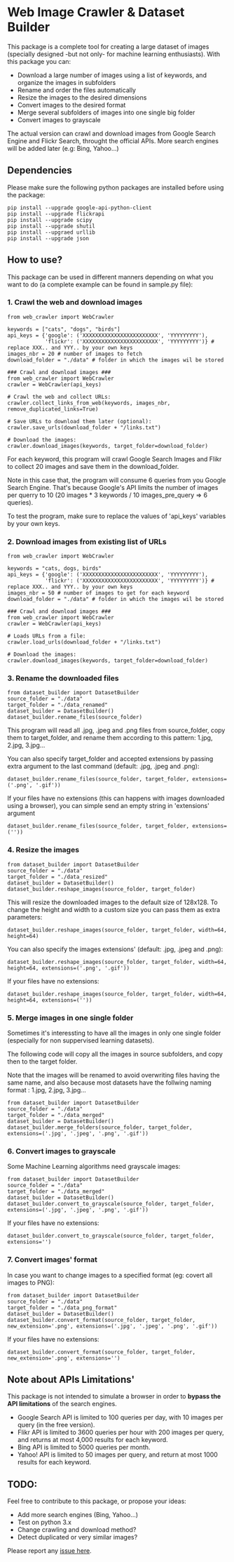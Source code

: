 # Web Image Crawler & Dataset Builder

This package is a complete tool for creating a large dataset of images (specially designed -but not only- for machine learning enthusiasts). With this package you can:
- Download a large number of images using a list of keywords, and organize the images in subfolders
- Rename and order the files automatically
- Resize the images to the desired dimensions
- Convert images to the desired format
- Merge several subfolders of images into one single big folder
- Convert images to grayscale

The actual version can crawl and download images from Google Search Engine and Flickr Search, throught the official APIs. More search engines will be added later (e.g: Bing, Yahoo...)

## Dependencies
Please make sure the following python packages are installed before using the package:
```
pip install --upgrade google-api-python-client
pip install --upgrade flickrapi
pip install --upgrade scipy
pip install --upgrade shutil
pip install --upgraed urllib
pip install --upgrade json
```

## How to use?
This package can be used in different manners depending on what you want to do (a complete example can be found in sample.py file):
### 1. Crawl the web and download images
```
from web_crawler import WebCrawler

keywords = ["cats", "dogs", "birds"]
api_keys = {'google': ('XXXXXXXXXXXXXXXXXXXXXXXX', 'YYYYYYYYY'),
            'flickr': ('XXXXXXXXXXXXXXXXXXXXXXXX', 'YYYYYYYYY')} # replace XXX.. and YYY.. by your own keys
images_nbr = 20 # number of images to fetch
download_folder = "./data" # folder in which the images wil be stored

### Crawl and download images ###
from web_crawler import WebCrawler
crawler = WebCrawler(api_keys)

# Crawl the web and collect URLs:
crawler.collect_links_from_web(keywords, images_nbr, remove_duplicated_links=True)

# Save URLs to download them later (optional):
crawler.save_urls(download_folder + "/links.txt")

# Download the images:
crawler.download_images(keywords, target_folder=download_folder)
```
For each keyword, this program will crawl Google Search Images and Flikr to collect 20 images and save them in the download_folder.

Note in this case that, the program will consume 6 queries from you Google Search Engine.
That's because Google's API limits the number of images per querry to 10 (20 images * 3 keywords / 10 images_pre_query => 6 queries).

To test the program, make sure to replace the values of 'api_keys' variables by your own keys.

### 2. Download images from existing list of URLs
```
from web_crawler import WebCrawler

keywords = "cats, dogs, birds"
api_keys = {'google': ('XXXXXXXXXXXXXXXXXXXXXXXX', 'YYYYYYYYY'),
            'flickr': ('XXXXXXXXXXXXXXXXXXXXXXXX', 'YYYYYYYYY')} # replace XXX.. and YYY.. by your own keys
images_nbr = 50 # number of images to get for each keyword
download_folder = "./data" # folder in which the images wil be stored

### Crawl and download images ###
from web_crawler import WebCrawler
crawler = WebCrawler(api_keys)

# Loads URLs from a file:
crawler.load_urls(download_folder + "/links.txt")

# Download the images:
crawler.download_images(keywords, target_folder=download_folder)
```

### 3. Rename the downloaded files
```
from dataset_builder import DatasetBuilder
source_folder = "./data"
target_folder = "./data_renamed"
dataset_builder = DatasetBuilder()
dataset_builder.rename_files(source_folder)
```
This program will read all .jpg, .jpeg and .png files from source_folder, copy them to target_folder, and rename them according to this pattern: 1.jpg, 2.jpg, 3.jpg...

You can also specify target_folder and accepted extensions by passing extra argument to the last command (default: .jpg, .jpeg and .png):
```
dataset_builder.rename_files(source_folder, target_folder, extensions=('.png', '.gif'))
```

If your files have no extensions (this can happens with images downloaded using a browser), you can simple send an empty string in 'extensions' argument

```
dataset_builder.rename_files(source_folder, target_folder, extensions=(''))
``` 

### 4. Resize the images
```
from dataset_builder import DatasetBuilder
source_folder = "./data"
target_folder = "./data_resized"
dataset_builder = DatasetBuilder()
dataset_builder.reshape_images(source_folder, target_folder)
```
This will resize the downloaded images to the default size of 128x128. To change the height and width to a custom size you can pass them as extra parameters:
```
dataset_builder.reshape_images(source_folder, target_folder, width=64, height=64)
```
You can also specify the images extensions' (default: .jpg, .jpeg and .png):
```
dataset_builder.reshape_images(source_folder, target_folder, width=64, height=64, extensions=('.png', '.gif'))
```

If your files have no extensions:

```
dataset_builder.reshape_images(source_folder, target_folder, width=64, height=64, extensions=(''))
``` 

### 5. Merge images in one single folder

Sometimes it's interessting to have all the images in only one single folder (especially for non suppervised learning datasets).

The following code will copy all the images in source subfolders, and copy then to the target folder.

Note that the images will be renamed to avoid overwriting files having the same name, and also because most datasets have the follwing naming format : 1.jpg, 2.jpg, 3.jpg...

```
from dataset_builder import DatasetBuilder
source_folder = "./data"
target_folder = "./data_merged"
dataset_builder = DatasetBuilder()
dataset_builder.merge_folders(source_folder, target_folder, extensions=('.jpg', '.jpeg', '.png', '.gif'))
```

### 6. Convert images to grayscale

Some Machine Learning algorithms need grayscale images:

```
from dataset_builder import DatasetBuilder
source_folder = "./data"
target_folder = "./data_merged"
dataset_builder = DatasetBuilder()
dataset_builder.convert_to_grayscale(source_folder, target_folder, extensions=('.jpg', '.jpeg', '.png', '.gif'))
```

If your files have no extensions:

```
dataset_builder.convert_to_grayscale(source_folder, target_folder, extensions='')
```

### 7. Convert images' format

In case you want to change images to a specified format (eg: covert all images to PNG):

```
from dataset_builder import DatasetBuilder
source_folder = "./data"
target_folder = "./data_png_format"
dataset_builder = DatasetBuilder()
dataset_builder.convert_format(source_folder, target_folder, new_extension='.png', extensions=('.jpg', '.jpeg', '.png', '.gif'))
```

If your files have no extensions:

```
dataset_builder.convert_format(source_folder, target_folder, new_extension='.png', extensions='')
```


## Note about APIs Limitations'

This package is not intended to simulate a browser in order to **bypass the API limitations** of the search engines.
- Google Search API is limited to 100 queries per day, with 10 images per query (in the free version).
- Flikr API is limited to 3600 queries per hour with 200 images per query, and returns at most 4,000 results for each keyword.
- Bing API is limited to 5000 queries per month.
- Yahoo! API is limited to 50 images per query, and return at most 1000 results for each keyword.

## TODO:

Feel free to contribute to this package, or propose your ideas:
- Add more search engines (Bing, Yahoo...)
- Test on python 3.x
- Change crawling and download method?
- Detect duplicated or very similar images?

Please report any [issue here](https://github.com/amineHorseman/images-web-crawler/issues).
